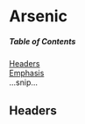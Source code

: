 # Arsenic

##### Table of Contents  
[Headers](#headers)  
[Emphasis](#emphasis)  
...snip...    
<a name="headers"/>
## Headers
